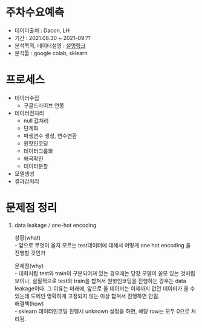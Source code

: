 # 주차수요예측
- 데이터출처 : Dacon, LH
- 기간       : 2021.08.30 ~ 2021-09.??
- 분석목적, 데이터설명 : [설명링크](https://dacon.io/competitions/official/235745/data)
- 분석툴     : google colab, sklearn
# 프로세스
- 데이터수집
    - 구글드라이브 연동   
- 데이터전처리 
    - null 값처리
    - 단계화
    - 파생변수 생성, 변수변환  
    - 원핫인코딩
    - 데이터그룹화
    - 왜곡확인
    - 데이터분할
- 모델생성
- 결과갑처리

# 문제점 정리
1. data leakage / one-hot encoding  

    상황(what)     
            - 앞으로 무엇이 올지 모르는 test데이터에 대해서 어떻게 one hot encoding 을 진행할 것인가  
        
    문제점(why)  
            - 대회처럼 test와 train이 구분되어져 있는 경우에는 당장 모델이 쓸모 있는 것처럼 보이나, 실질적으로 test와 train을 합쳐서 원핫인코딩을 진행하는 경우는 data leakage이다. 그 이유는 미래에, 앞으로 올 데이터는 이제까지 없던 데이터가 올 수 있는데 도메인 명확하게 고정되지 않는 이상 합쳐서 진행하면 안됨.  
    해결책(how)  
            - sklearn 데이터인코딩 진행시 unknown 설정을 하면, 해당 row는 모두 0으로 처리됨.
